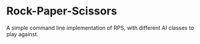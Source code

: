 # Rock-Paper-Scissors
A simple command line implementation of RPS, with different AI classes to play against.
